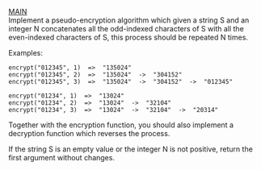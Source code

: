 [MAIN](https://github.com/nacenik/codewars/blob/main/README.md) <br>
Implement a pseudo-encryption algorithm which given a string S and an integer N concatenates all the odd-indexed characters of S with all the even-indexed characters of S, this process should be repeated N times.

Examples:
```
encrypt("012345", 1)  =>  "135024"
encrypt("012345", 2)  =>  "135024"  ->  "304152"
encrypt("012345", 3)  =>  "135024"  ->  "304152"  ->  "012345"

encrypt("01234", 1)  =>  "13024"
encrypt("01234", 2)  =>  "13024"  ->  "32104"
encrypt("01234", 3)  =>  "13024"  ->  "32104"  ->  "20314"
```
Together with the encryption function, you should also implement a decryption function which reverses the process.

If the string S is an empty value or the integer N is not positive, return the first argument without changes.